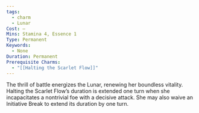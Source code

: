 ```yaml
---
tags:
  - charm
  - Lunar
Cost: —
Mins: Stamina 4, Essence 1
Type: Permanent
Keywords:
  - None
Duration: Permanent
Prerequisite Charms:
  - "[[Halting the Scarlet Flow]]"
---
```

The thrill of battle energizes the Lunar, renewing her boundless vitality. Halting the Scarlet Flow’s duration is extended one turn when she incapacitates a nontrivial foe with a decisive attack. She may also waive an Initiative Break to extend its duration by one turn.